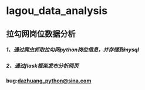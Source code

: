 # lagou_data_analysis
## 拉勾网岗位数据分析


##### 1、通过爬虫抓取拉勾网python岗位信息，并存储到mysql
##### 2、通过flask框架发布分析网页



#### bug:dazhuang_python@sina.com
